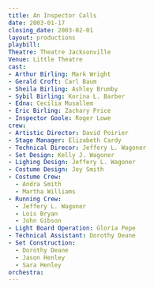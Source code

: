 ```yaml
---
title: An Inspector Calls
date: 2003-01-17
closing_date: 2003-02-01
layout: productions
playbill:
Theatre: Theatre Jacksonville
Venue: Little Theatre
cast:
- Arthur Birling: Mark Wright
- Gerald Croft: Carl Baum
- Sheila Birling: Ashley Brumby
- Sybil Birling: Korina L. Barber
- Edna: Cecilia Musallem
- Eric Birling: Zachary Price
- Inspector Goole: Roger Lowe
crew:
- Artistic Director: David Poirier
- Stage Manager: Elizabeth Cardy
- Technical Direcor: Jeffery L. Wagoner
- Set Design: Kelly J. Wagoner
- Lighing Design: Jeffery L. Wagoner
- Costume Design: Joy Smith
- Costume Crew:
  - Andra Smith
  - Martha Williams
- Running Crew:
  - Jeffery L. Wagoner
  - Lois Bryan
  - John Gibson
- Light Board Operation: Gloria Pepe
- Technical Assistant: Dorothy Deane
- Set Construction:
  - Dorothy Deane
  - Jason Henley
  - Sara Henley
orchestra:
---
```

